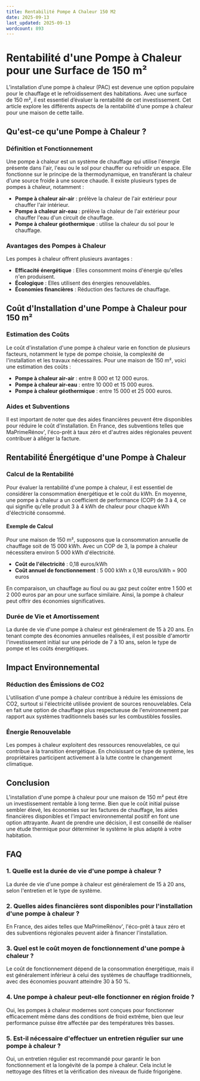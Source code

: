 ```yaml
---
title: Rentabilité Pompe A Chaleur 150 M2
date: 2025-09-13
last_updated: 2025-09-13
wordcount: 893
---
```


# Rentabilité d'une Pompe à Chaleur pour une Surface de 150 m²

L’installation d’une pompe à chaleur (PAC) est devenue une option populaire pour le chauffage et le refroidissement des habitations. Avec une surface de 150 m², il est essentiel d’évaluer la rentabilité de cet investissement. Cet article explore les différents aspects de la rentabilité d'une pompe à chaleur pour une maison de cette taille.

## Qu'est-ce qu'une Pompe à Chaleur ?

### Définition et Fonctionnement

Une pompe à chaleur est un système de chauffage qui utilise l'énergie présente dans l'air, l'eau ou le sol pour chauffer ou refroidir un espace. Elle fonctionne sur le principe de la thermodynamique, en transférant la chaleur d'une source froide à une source chaude. Il existe plusieurs types de pompes à chaleur, notamment :

- **Pompe à chaleur air-air** : prélève la chaleur de l'air extérieur pour chauffer l'air intérieur.
- **Pompe à chaleur air-eau** : prélève la chaleur de l'air extérieur pour chauffer l'eau d'un circuit de chauffage.
- **Pompe à chaleur géothermique** : utilise la chaleur du sol pour le chauffage.

### Avantages des Pompes à Chaleur

Les pompes à chaleur offrent plusieurs avantages :

- **Efficacité énergétique** : Elles consomment moins d'énergie qu'elles n'en produisent.
- **Écologique** : Elles utilisent des énergies renouvelables.
- **Économies financières** : Réduction des factures de chauffage.

## Coût d'Installation d'une Pompe à Chaleur pour 150 m²

### Estimation des Coûts

Le coût d'installation d'une pompe à chaleur varie en fonction de plusieurs facteurs, notamment le type de pompe choisie, la complexité de l'installation et les travaux nécessaires. Pour une maison de 150 m², voici une estimation des coûts :

- **Pompe à chaleur air-air** : entre 8 000 et 12 000 euros.
- **Pompe à chaleur air-eau** : entre 10 000 et 15 000 euros.
- **Pompe à chaleur géothermique** : entre 15 000 et 25 000 euros.

### Aides et Subventions

Il est important de noter que des aides financières peuvent être disponibles pour réduire le coût d'installation. En France, des subventions telles que MaPrimeRénov', l'éco-prêt à taux zéro et d'autres aides régionales peuvent contribuer à alléger la facture.

## Rentabilité Énergétique d'une Pompe à Chaleur

### Calcul de la Rentabilité

Pour évaluer la rentabilité d'une pompe à chaleur, il est essentiel de considérer la consommation énergétique et le coût du kWh. En moyenne, une pompe à chaleur a un coefficient de performance (COP) de 3 à 4, ce qui signifie qu'elle produit 3 à 4 kWh de chaleur pour chaque kWh d'électricité consommé.

#### Exemple de Calcul

Pour une maison de 150 m², supposons que la consommation annuelle de chauffage soit de 15 000 kWh. Avec un COP de 3, la pompe à chaleur nécessitera environ 5 000 kWh d'électricité.

- **Coût de l'électricité** : 0,18 euros/kWh
- **Coût annuel de fonctionnement** : 5 000 kWh x 0,18 euros/kWh = 900 euros

En comparaison, un chauffage au fioul ou au gaz peut coûter entre 1 500 et 2 000 euros par an pour une surface similaire. Ainsi, la pompe à chaleur peut offrir des économies significatives.

### Durée de Vie et Amortissement

La durée de vie d'une pompe à chaleur est généralement de 15 à 20 ans. En tenant compte des économies annuelles réalisées, il est possible d'amortir l'investissement initial sur une période de 7 à 10 ans, selon le type de pompe et les coûts énergétiques.

## Impact Environnemental

### Réduction des Émissions de CO2

L'utilisation d'une pompe à chaleur contribue à réduire les émissions de CO2, surtout si l'électricité utilisée provient de sources renouvelables. Cela en fait une option de chauffage plus respectueuse de l'environnement par rapport aux systèmes traditionnels basés sur les combustibles fossiles.

### Énergie Renouvelable

Les pompes à chaleur exploitent des ressources renouvelables, ce qui contribue à la transition énergétique. En choisissant ce type de système, les propriétaires participent activement à la lutte contre le changement climatique.

## Conclusion

L'installation d'une pompe à chaleur pour une maison de 150 m² peut être un investissement rentable à long terme. Bien que le coût initial puisse sembler élevé, les économies sur les factures de chauffage, les aides financières disponibles et l'impact environnemental positif en font une option attrayante. Avant de prendre une décision, il est conseillé de réaliser une étude thermique pour déterminer le système le plus adapté à votre habitation.

## FAQ

### 1. Quelle est la durée de vie d'une pompe à chaleur ?

La durée de vie d'une pompe à chaleur est généralement de 15 à 20 ans, selon l'entretien et le type de système.

### 2. Quelles aides financières sont disponibles pour l'installation d'une pompe à chaleur ?

En France, des aides telles que MaPrimeRénov', l'éco-prêt à taux zéro et des subventions régionales peuvent aider à financer l'installation.

### 3. Quel est le coût moyen de fonctionnement d'une pompe à chaleur ?

Le coût de fonctionnement dépend de la consommation énergétique, mais il est généralement inférieur à celui des systèmes de chauffage traditionnels, avec des économies pouvant atteindre 30 à 50 %.

### 4. Une pompe à chaleur peut-elle fonctionner en région froide ?

Oui, les pompes à chaleur modernes sont conçues pour fonctionner efficacement même dans des conditions de froid extrême, bien que leur performance puisse être affectée par des températures très basses.

### 5. Est-il nécessaire d'effectuer un entretien régulier sur une pompe à chaleur ?

Oui, un entretien régulier est recommandé pour garantir le bon fonctionnement et la longévité de la pompe à chaleur. Cela inclut le nettoyage des filtres et la vérification des niveaux de fluide frigorigène.
